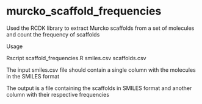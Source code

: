 # murcko_scaffold_frequencies

Used the RCDK library to extract Murcko scaffolds from a set of molecules and count the frequency of scaffolds

Usage

Rscript scaffold_frequencies.R smiles.csv scaffolds.csv



The input smiles.csv file should contain a single column with the molecules in the SMILES format

The output is a file containing the scaffolds in SMILES format and another column with their respective frequencies
